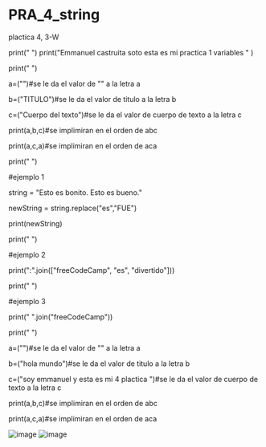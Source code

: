 # PRA_4_string
plactica 4, 3-W

print(" ")
print("Emmanuel castruita soto esta es mi practica 1 variables " )

print(" ")

a=("")#se le da el valor de "" a la letra a

b=("TITULO")#se le da el valor de titulo a la letra b

c=("Cuerpo del texto")#se le da el valor de cuerpo de texto  a la letra c

print(a,b,c)#se implimiran en el orden de abc

print(a,c,a)#se implimiran en el orden de aca

print(" ")

#ejemplo 1

string = "Esto es bonito. Esto es bueno."

newString = string.replace("es","FUE")

print(newString)

print(" ")

#ejemplo 2

print(":".join(["freeCodeCamp", "es", "divertido"]))

print(" ")

#ejemplo 3

print(" ".join("freeCodeCamp"))

print(" ")

a=("")#se le da el valor de "" a la letra a

b=("hola mundo")#se le da el valor de titulo a la letra b

c=("soy emmanuel y esta es mi 4 plactica ")#se le da el valor de cuerpo de texto  a la letra c

print(a,b,c)#se implimiran en el orden de abc

print(a,c,a)#se implimiran en el orden de aca

![image](https://github.com/user-attachments/assets/25d115c2-1cec-41a8-a1c7-d3928c494c61)
![image](https://github.com/user-attachments/assets/e0392ecc-bb76-4dfe-89e7-9b45e56f33c2)

